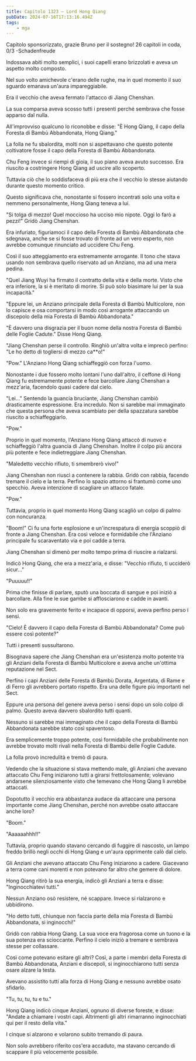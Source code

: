 ```yaml
---
title: Capitolo 1323 – Lord Hong Qiang
pubDate: 2024-07-16T17:13:16.494Z
tags:
    - mga
---
```



Capitolo sponsorizzato, grazie Bruno per il sostegno! 
26 capitoli in coda, 0/3
-Schadenfreude


Indossava abiti molto semplici, i suoi capelli erano brizzolati e aveva un aspetto molto composto.


Nel suo volto amichevole c'erano delle rughe, ma in quel momento il suo sguardo emanava un'aura impareggiabile.


Era il vecchio che aveva fermato l'attacco di Jiang Chenshan.


La sua comparsa aveva scosso tutti i presenti perché sembrava che fosse apparso dal nulla.


All'improvviso qualcuno lo riconobbe e disse: "È Hong Qiang, il capo della Foresta di Bambù Abbandonata, Hong Qiang."


La folla ne fu sbalordita, molti non si aspettavano che questo potente coltivatore fosse il capo della Foresta di Bambù Abbandonata.


Chu Feng invece si riempì di gioia, il suo piano aveva avuto successo. Era riuscito a costringere Hong Qiang ad uscire allo scoperto.


Tuttavia ciò che lo soddisfaceva di più era che il vecchio lo stesse aiutando durante questo momento critico.


Questo significava che, nonostante si fossero incontrati solo una volta e nemmeno personalmente, Hong Qiang teneva a lui.


"Si tolga di mezzo! Quel moccioso ha ucciso mio nipote. Oggi lo farò a pezzi!" Gridò Jiang Chenshan.


Era infuriato, figuriamoci il capo della Foresta di Bambù Abbandonata che sdegnava, anche se si fosse trovato di fronte ad un vero esperto, non avrebbe comunque rinunciato ad uccidere Chu Feng.


Così il suo atteggiamento era estremamente arrogante. Il tono che stava usando non sembrava quello riservato ad un Anziano, ma ad una mera pedina.


"Quel Jiang Wuyi ha firmato il contratto della vita e della morte. Visto che era inferiore, la si è meritato di morire. Si può solo biasimare lui per la sua incapacità."


"Eppure lei, un Anziano principale della Foresta di Bambù Multicolore, non lo capisce e osa comportarsi in modo così arrogante attaccando un discepolo della mia Foresta di Bambù Abbandonata."


"È davvero una disgrazia per il buon nome della nostra Foresta di Bambù delle Foglie Cadute." Disse Hong Qiang.


"Jiang Chenshan perse il controllo. Ringhiò un'altra volta e imprecò perfino: "Le ho detto di togliersi di mezzo ca**o!"


"Pow." L'Anziano Hong Qiang schiaffeggiò con forza l'uomo.


Nonostante i due fossero molto lontani l'uno dall'altro, il ceffone di Hong Qiang fu estremamente potente e fece barcollare Jiang Chenshan a mezz'aria, facendolo quasi cadere dal cielo.


"Lei..." Sentendo la guancia bruciante, Jiang Chenshan cambiò drasticamente espressione. Era incredulo. Non si sarebbe mai immaginato che questa persona che aveva scambiato per della spazzatura sarebbe riuscito a schiaffeggiarlo.


"Pow."


Proprio in quel momento, l'Anziano Hong Qiang attaccò di nuovo e schiaffeggiò l'altra guancia di Jiang Chenshan. Inoltre il colpo più ancora più potente e fece indietreggiare Jiang Chenshan.


"Maledetto vecchio rifiuto, ti smembrerò vivo!"


Jiang Chenshan non riuscì a contenere la rabbia. Gridò con rabbia, facendo tremare il cielo e la terra. Perfino lo spazio attorno si frantumò come uno specchio. Aveva intenzione di scagliare un attacco fatale.


"Pow."


Tuttavia, proprio in quel momento Hong Qiang scagliò un colpo di palmo con noncuranza.


"Boom!" Ci fu una forte esplosione e un'increspatura di energia scoppiò di fronte a Jiang Chenshan. Era così veloce e formidabile che l'Anziano principale fu scaraventato via e poi cadde a terra.


Jiang Chenshan si dimenò per molto tempo prima di riuscire a rialzarsi.


Indicò Hong Qiang, che era a mezz'aria, e disse: "Vecchio rifiuto, ti ucciderò sicur..."


"Puuuuu!!"


Prima che finisse di parlare, sputò una boccata di sangue e poi iniziò a barcollare. Alla fine le sue gambe si afflosciarono e cadde in avanti.


Non solo era gravemente ferito e incapace di opporsi, aveva perfino perso i sensi.


"Cielo! È davvero il capo della Foresta di Bambù Abbandonata? Come può essere così potente?"


Tutti i presenti sussultarono.


Bisognava sapere che Jiang Chenshan era un'esistenza molto potente tra gli Anziani della Foresta di Bambù Multicolore e aveva anche un'ottima reputazione nel Sect.


Perfino i capi Anziani delle Foresta di Bambù Dorata, Argentata, di Rame e di Ferro gli avrebbero portato rispetto. Era una delle figure più importanti nel Sect.


Eppure una persona del genere aveva perso i sensi dopo un solo colpo di palmo. Questo aveva davvero sbalordito tutti quanti.


Nessuno si sarebbe mai immaginato che il capo della Foresta di Bambù Abbandonata sarebbe stato così spaventoso.


Era semplicemente troppo potente, così formidabile che probabilmente non avrebbe trovato molti rivali nella Foresta di Bambù delle Foglie Cadute.


La folla provò incredulità e tremò di paura.


Vedendo che la situazione si stava mettendo male, gli Anziani che avevano attaccato Chu Feng iniziarono tutti a girarsi frettolosamente; volevano andarsene silenziosamente visto che temevano che Hong Qiang li avrebbe attaccati.


Dopotutto il vecchio era abbastanza audace da attaccare una persona importante come Jiang Chenshan, perché non avrebbe osato attaccare anche loro?


"Boom."


"Aaaaaahhh!!"


Tuttavia, proprio quando stavano cercando di fuggire di nascosto, un lampo freddo brillò negli occhi di Hong Qiang e un'aura opprimente calò dal cielo.


Gli Anziani che avevano attaccato Chu Feng iniziarono a cadere. Giacevano a terra come cani morenti e non potevano far altro che gemere di dolore.


Hong Qiang ritirò la sua energia, indicò gli Anziani a terra e disse: "Inginocchiatevi tutti."


Nessun Anziano osò resistere, né scappare. Invece si rialzarono e ubbidirono.


"Ho detto tutti, chiunque non faccia parte della mia Foresta di Bambù Abbandonata, si inginocchi!"


Gridò con rabbia Hong Qiang. La sua voce era fragorosa come un tuono e la sua potenza era scioccante. Perfino il cielo iniziò a tremare e sembrava stesse per collassare.


Così come potevano esitare gli altri? Così, a parte i membri della Foresta di Bambù Abbandonata, Anziani e discepoli, si inginocchiarono tutti senza osare alzare la testa.


Avevano assistito tutti alla forza di Hong Qiang e nessuno avrebbe osato sfidarlo.


"Tu, tu, tu, tu e tu."


Hong Qiang indicò cinque Anziani, ognuno di diverse foreste, e disse: "Andate a chiamare i vostri capi. Altrimenti gli altri rimarranno inginocchiati qui per il resto della vita."


I cinque si alzarono e volarono subito tremando di paura.


Non solo avrebbero riferito cos'era accaduto, ma stavano cercando di scappare il più velocemente possibile.
                                


                                



